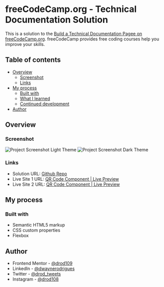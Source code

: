 # freeCodeCamp.org - Technical Documentation Solution

This is a solution to the [Build a Technical Documentation Pagee on freeCodeCamp.org](https://www.freecodecamp.org/learn/2022/responsive-web-design/build-a-technical-documentation-page-project/build-a-technical-documentation-page). freeCodeCamp provides free coding courses help you improve your skills.

## Table of contents

- [Overview](#overview)
  - [Screenshot](#screenshot)
  - [Links](#links)
- [My process](#my-process)
  - [Built with](#built-with)
  - [What I learned](#what-i-learned)
  - [Continued development](#continued-development)
- [Author](#author)

## Overview

### Screenshot

![Project Screenshot Light Theme](https://i.postimg.cc/VNSbKH0N/Screenshot-2024-01-01-070237-light.png)
![Project Screenshot Dark Theme](https://i.postimg.cc/XvTBmc9k/Screenshot-2024-01-01-070410-dark.png)

### Links

- Solution URL: [Github Repo](https://github.com/drod109/technical-doc)
- Live Site 1 URL: [QR Code Component | Live Preview](https://drod109.github.io/technical-doc/)
- Live Site 2 URL: [QR Code Component | Live Preview](https://codepen.io/drodrigues/full/BabNdrq)

## My process

### Built with

- Semantic HTML5 markup
- CSS custom properties
- Flexbox

## Author

- Frontend Mentor - [@drod109](https://www.frontendmentor.io/profile/drod109)
- LinkedIn - [@dwaynerodrigues](https://www.linkedin.com/in/dwaynerodrigues/)
- Twitter - [@drod_tweets](https://www.twitter.com/drod_tweets)
- Instagram - [@drod108](https://www.instagram.com/drod108/)

